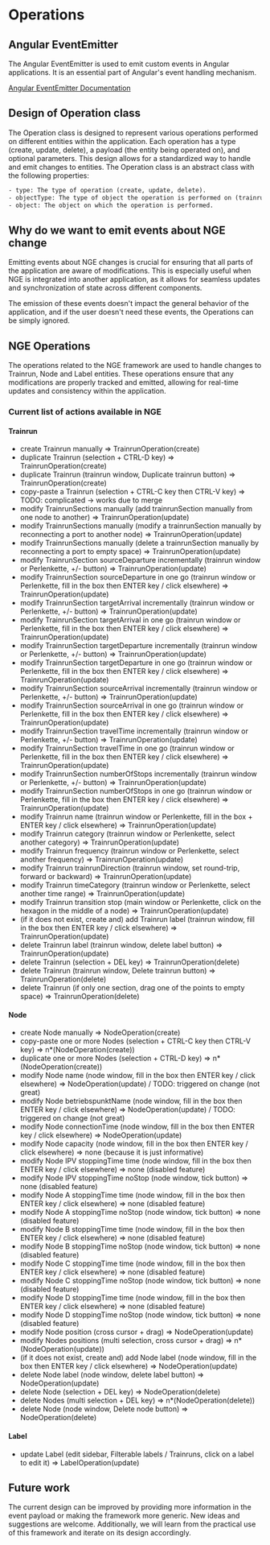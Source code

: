 # Operations

## Angular EventEmitter

The Angular EventEmitter is used to emit custom events in Angular applications. It is an essential part of Angular's event handling mechanism.

[Angular EventEmitter Documentation](https://v17.angular.io/api/core/EventEmitter)

## Design of Operation class

The Operation class is designed to represent various operations performed on different entities within the application. Each operation has a type (create, update, delete), a payload (the entity being operated on), and optional parameters. This design allows for a standardized way to handle and emit changes to entities. The Operation class is an abstract class with the following properties:

```txt
- type: The type of operation (create, update, delete).
- objectType: The type of object the operation is performed on (trainrun, node).
- object: The object on which the operation is performed.
```

## Why do we want to emit events about NGE change

Emitting events about NGE changes is crucial for ensuring that all parts of the application are aware of modifications. This is especially useful when NGE is integrated into another application, as it allows for seamless updates and synchronization of state across different components.

The emission of these events doesn't impact the general behavior of the application, and if the user doesn't need these events, the Operations can be simply ignored.

## NGE Operations

The operations related to the NGE framework are used to handle changes to Trainrun, Node and Label entities. These operations ensure that any modifications are properly tracked and emitted, allowing for real-time updates and consistency within the application.

### Current list of actions available in NGE

#### Trainrun

- create Trainrun manually => TrainrunOperation(create)
- duplicate Trainrun (selection + CTRL-D key) => TrainrunOperation(create)
- duplicate Trainrun (trainrun window, Duplicate trainrun button) => TrainrunOperation(create)
- copy-paste a Trainrun (selection + CTRL-C key then CTRL-V key) => TODO: complicated -> works due to merge
- modify TrainrunSections manually (add trainrunSection manually from one node to another) => TrainrunOperation(update)
- modify TrainrunSections manually (modify a trainrunSection manually by reconnecting a port to another node) => TrainrunOperation(update)
- modify TrainrunSections manually (delete a trainrunSection manually by reconnecting a port to empty space) => TrainrunOperation(update)
- modify TrainrunSection sourceDeparture incrementally (trainrun window or Perlenkette, +/- button) => TrainrunOperation(update)
- modify TrainrunSection sourceDeparture in one go (trainrun window or Perlenkette, fill in the box then ENTER key / click elsewhere) => TrainrunOperation(update)
- modify TrainrunSection targetArrival incrementally (trainrun window or Perlenkette, +/- button) => TrainrunOperation(update)
- modify TrainrunSection targetArrival in one go (trainrun window or Perlenkette, fill in the box then ENTER key / click elsewhere) => TrainrunOperation(update)
- modify TrainrunSection targetDeparture incrementally (trainrun window or Perlenkette, +/- button) => TrainrunOperation(update)
- modify TrainrunSection targetDeparture in one go (trainrun window or Perlenkette, fill in the box then ENTER key / click elsewhere) => TrainrunOperation(update)
- modify TrainrunSection sourceArrival incrementally (trainrun window or Perlenkette, +/- button) => TrainrunOperation(update)
- modify TrainrunSection sourceArrival in one go (trainrun window or Perlenkette, fill in the box then ENTER key / click elsewhere) => TrainrunOperation(update)
- modify TrainrunSection travelTime incrementally (trainrun window or Perlenkette, +/- button) => TrainrunOperation(update)
- modify TrainrunSection travelTime in one go (trainrun window or Perlenkette, fill in the box then ENTER key / click elsewhere) => TrainrunOperation(update)
- modify TrainrunSection numberOfStops incrementally (trainrun window or Perlenkette, +/- button) => TrainrunOperation(update)
- modify TrainrunSection numberOfStops in one go (trainrun window or Perlenkette, fill in the box then ENTER key / click elsewhere) => TrainrunOperation(update)
- modify Trainrun name (trainrun window or Perlenkette, fill in the box + ENTER key / click elsewhere) => TrainrunOperation(update)
- modify Trainrun category (trainrun window or Perlenkette, select another category) => TrainrunOperation(update)
- modify Trainrun frequency (trainrun window or Perlenkette, select another frequency) => TrainrunOperation(update)
- modify Trainrun trainrunDirection (trainrun window, set round-trip, forward or backward) => TrainrunOperation(update)
- modify Trainrun timeCategory (trainrun window or Perlenkette, select another time range) => TrainrunOperation(update)
- modify Trainrun transition stop (main window or Perlenkette, click on the hexagon in the middle of a node) => TrainrunOperation(update)
- (if it does not exist, create and) add Trainrun label (trainrun window, fill in the box then ENTER key / click elsewhere) => TrainrunOperation(update)
- delete Trainrun label (trainrun window, delete label button) => TrainrunOperation(update)
- delete Trainrun (selection + DEL key) => TrainrunOperation(delete)
- delete Trainrun (trainrun window, Delete trainrun button) => TrainrunOperation(delete)
- delete Trainrun (if only one section, drag one of the points to empty space) => TrainrunOperation(delete)

#### Node

- create Node manually => NodeOperation(create)
- copy-paste one or more Nodes (selection + CTRL-C key then CTRL-V key) => n\*(NodeOperation(create))
- duplicate one or more Nodes (selection + CTRL-D key) => n\*(NodeOperation(create))
- modify Node name (node window, fill in the box then ENTER key / click elsewhere) => NodeOperation(update) / TODO: triggered on change (not great)
- modify Node betriebspunktName (node window, fill in the box then ENTER key / click elsewhere) => NodeOperation(update) / TODO: triggered on change (not great)
- modify Node connectionTime (node window, fill in the box then ENTER key / click elsewhere) => NodeOperation(update)
- modify Node capacity (node window, fill in the box then ENTER key / click elsewhere) => none (because it is just informative)
- modify Node IPV stoppingTime time (node window, fill in the box then ENTER key / click elsewhere) => none (disabled feature)
- modify Node IPV stoppingTime noStop (node window, tick button) => none (disabled feature)
- modify Node A stoppingTime time (node window, fill in the box then ENTER key / click elsewhere) => none (disabled feature)
- modify Node A stoppingTime noStop (node window, tick button) => none (disabled feature)
- modify Node B stoppingTime time (node window, fill in the box then ENTER key / click elsewhere) => none (disabled feature)
- modify Node B stoppingTime noStop (node window, tick button) => none (disabled feature)
- modify Node C stoppingTime time (node window, fill in the box then ENTER key / click elsewhere) => none (disabled feature)
- modify Node C stoppingTime noStop (node window, tick button) => none (disabled feature)
- modify Node D stoppingTime time (node window, fill in the box then ENTER key / click elsewhere) => none (disabled feature)
- modify Node D stoppingTime noStop (node window, tick button) => none (disabled feature)
- modify Node position (cross cursor + drag) => NodeOperation(update)
- modify Nodes positions (multi selection, cross cursor + drag) => n\*(NodeOperation(update))
- (if it does not exist, create and) add Node label (node window, fill in the box then ENTER key / click elsewhere) => NodeOperation(update)
- delete Node label (node window, delete label button) => NodeOperation(update)
- delete Node (selection + DEL key) => NodeOperation(delete)
- delete Nodes (multi selection + DEL key) => n\*(NodeOperation(delete))
- delete Node (node window, Delete node button) => NodeOperation(delete)

#### Label

- update Label (edit sidebar, Filterable labels / Trainruns, click on a label to edit it) => LabelOperation(update)

## Future work

The current design can be improved by providing more information in the event payload or making the framework more generic. New ideas and suggestions are welcome. Additionally, we will learn from the practical use of this framework and iterate on its design accordingly.

